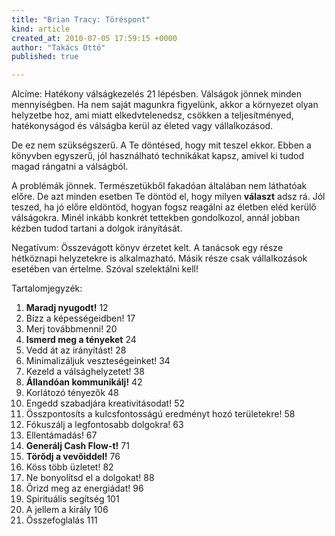```yaml
---
title: "Brian Tracy: Töréspont"
kind: article
created_at: 2010-07-05 17:59:15 +0000
author: "Takács Ottó"
published: true

---
```

Alcíme: Hatékony válságkezelés 21 lépésben. Válságok jönnek minden mennyiségben. Ha nem saját magunkra figyelünk, akkor a környezet olyan helyzetbe hoz, ami miatt elkedvtelenedsz, csökken a teljesítményed, hatékonyságod és válságba kerül az életed vagy vállalkozásod.

De ez nem szükségszerű. A Te döntésed, hogy mit teszel ekkor. Ebben a könyvben egyszerű, jól használható technikákat kapsz, amivel ki tudod magad rángatni a válságból.

A problémák jönnek. Természetükből fakadóan általában nem láthatóak előre. De azt minden esetben Te döntöd el, hogy milyen __választ__ adsz rá. Jól teszed, ha jó előre eldöntöd, hogyan fogsz reagálni az életben eléd kerülő válságokra. Minél inkább konkrét tettekben gondolkozol, annál jobban kézben tudod tartani a dolgok irányítását.

Negatívum: Összevágott könyv érzetet kelt. A tanácsok egy része hétköznapi helyzetekre is alkalmazható. Másik része csak vállalkozások esetében van értelme. Szóval szelektálni kell!

Tartalomjegyzék:

1. __Maradj nyugodt!__ 12
2. Bízz a képességeidben! 17
3. Merj továbbmenni! 20
4. __Ismerd meg a tényeket__ 24
5. Vedd át az irányítást! 28
6. Minimalizáljuk veszteségeinket! 34
7. Kezeld a válsághelyzetet! 38
8. __Állandóan kommunikálj!__ 42
9. Korlátozó tényezők 48
10. Engedd szabadjára kreativitásodat! 52
11. Összpontosíts a kulcsfontosságú eredményt hozó területekre! 58
12. Fókuszálj a legfontosabb dolgokra! 63
13. Ellentámadás! 67
14. __Generálj Cash Flow-t!__ 71
15. __Törődj a vevőiddel!__ 76
16. Köss több üzletet! 82
17. Ne bonyolítsd el a dolgokat! 88
18. Őrizd meg az energiádat! 96
19. Spirituális segítség 101
20. A jellem a király 106
21. Összefoglalás 111
 

<div class='old-comments'></div>